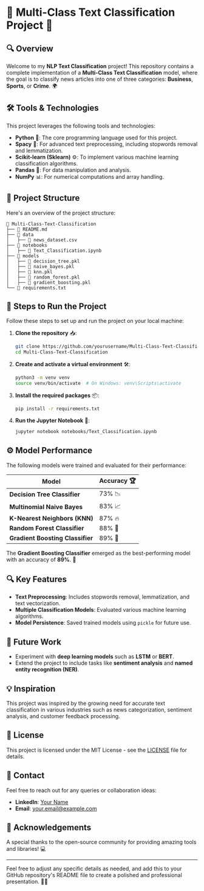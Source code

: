 
# 🚀 Multi-Class Text Classification Project 🚀

## 🔍 Overview
Welcome to my **NLP Text Classification** project! This repository contains a complete implementation of a **Multi-Class Text Classification** model, where the goal is to classify news articles into one of three categories: **Business**, **Sports**, or **Crime**. 🌍

## 🛠️ Tools & Technologies
This project leverages the following tools and technologies:

- **Python** 🐍: The core programming language used for this project.
- **Spacy** 🧠: For advanced text preprocessing, including stopwords removal and lemmatization.
- **Scikit-learn (Sklearn)** ⚙️: To implement various machine learning classification algorithms.
- **Pandas** 🐼: For data manipulation and analysis.
- **NumPy** 📊: For numerical computations and array handling.

## 📁 Project Structure
Here's an overview of the project structure:

```
📂 Multi-Class-Text-Classification
├── 📄 README.md
├── 📂 data
│   ├── 📄 news_dataset.csv
├── 📂 notebooks
│   ├── 📄 Text_Classification.ipynb
├── 📂 models
│   ├── 📄 decision_tree.pkl
│   ├── 📄 naive_bayes.pkl
│   ├── 📄 knn.pkl
│   ├── 📄 random_forest.pkl
│   ├── 📄 gradient_boosting.pkl
└── 📄 requirements.txt
```

## 🎯 Steps to Run the Project
Follow these steps to set up and run the project on your local machine:

1. **Clone the repository** 📥:
   ```bash
   git clone https://github.com/yourusername/Multi-Class-Text-Classification.git
   cd Multi-Class-Text-Classification
   ```

2. **Create and activate a virtual environment** 🛠️:
   ```bash
   python3 -m venv venv
   source venv/bin/activate  # On Windows: venv\Scripts\activate
   ```

3. **Install the required packages** 📦:
   ```bash
   pip install -r requirements.txt
   ```

4. **Run the Jupyter Notebook** 📔:
   ```bash
   jupyter notebook notebooks/Text_Classification.ipynb
   ```

## ⚙️ Model Performance
The following models were trained and evaluated for their performance:

| Model                     | Accuracy 🏆 |
|---------------------------|-------------|
| **Decision Tree Classifier**   | 73% 📉       |
| **Multinomial Naive Bayes**    | 83% 📈       |
| **K-Nearest Neighbors (KNN)**  | 87% 🔥       |
| **Random Forest Classifier**   | 88% 🎯       |
| **Gradient Boosting Classifier**| 89% 🥇      |

The **Gradient Boosting Classifier** emerged as the best-performing model with an accuracy of **89%**. 🚀

## 🔍 Key Features
- **Text Preprocessing**: Includes stopwords removal, lemmatization, and text vectorization.
- **Multiple Classification Models**: Evaluated various machine learning algorithms.
- **Model Persistence**: Saved trained models using `pickle` for future use.

## 🌟 Future Work
- Experiment with **deep learning models** such as **LSTM** or **BERT**.
- Extend the project to include tasks like **sentiment analysis** and **named entity recognition (NER)**.

## 💡 Inspiration
This project was inspired by the growing need for accurate text classification in various industries such as news categorization, sentiment analysis, and customer feedback processing.

## 📝 License
This project is licensed under the MIT License - see the [LICENSE](LICENSE) file for details.

## 👥 Contact
Feel free to reach out for any queries or collaboration ideas:

- **LinkedIn**: [Your Name](https://www.linkedin.com/in/your-profile)
- **Email**: your.email@example.com

## 🙌 Acknowledgements
A special thanks to the open-source community for providing amazing tools and libraries! 💻

---

Feel free to adjust any specific details as needed, and add this to your GitHub repository's README file to create a polished and professional presentation. 📂✨

